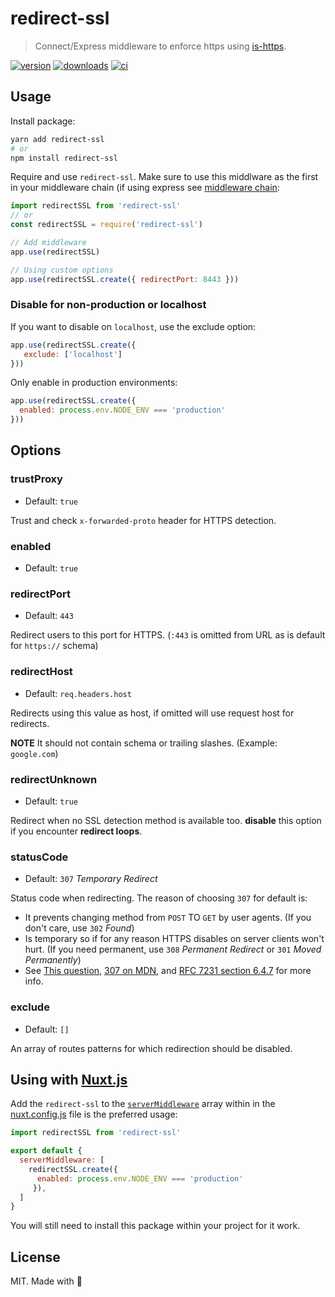 # redirect-ssl
> Connect/Express middleware to enforce https using [is-https](https://www.npmjs.com/package/is-https).

[![version][npm-v-src]][npm-v-href]
[![downloads][npm-d-src]][npm-d-href]
[![ci][ci-src]][ci-href]

## Usage

Install package:

```bash
yarn add redirect-ssl
# or
npm install redirect-ssl
```

Require and use `redirect-ssl`. Make sure to use this middlware as the first in your middleware chain (if using express see [middleware chain](http://expressjs.com/en/guide/using-middleware.html):

```js
import redirectSSL from 'redirect-ssl'
// or
const redirectSSL = require('redirect-ssl')

// Add middleware
app.use(redirectSSL)

// Using custom options
app.use(redirectSSL.create({ redirectPort: 8443 }))
```

### Disable for non-production or localhost

If you want to disable on `localhost`, use the exclude option:

```js
app.use(redirectSSL.create({
   exclude: ['localhost']
}))
```

Only enable in production environments:

```js
app.use(redirectSSL.create({
  enabled: process.env.NODE_ENV === 'production'
}))
```

## Options

### trustProxy

- Default: `true`

Trust and check `x-forwarded-proto` header for HTTPS detection.

### enabled

- Default: `true`

### redirectPort

- Default: `443`

Redirect users to this port for HTTPS. (`:443` is omitted from URL as is default for `https://` schema)

### redirectHost

- Default: `req.headers.host`

Redirects using this value as host, if omitted will use request host for redirects.

**NOTE** It should not contain schema or trailing slashes. (Example: `google.com`)

### redirectUnknown

- Default: `true`

Redirect when no SSL detection method is available too. **disable** this option if you encounter **redirect loops**.

### statusCode

- Default: `307` *Temporary Redirect*

Status code when redirecting. The reason of choosing `307` for default is:
- It prevents changing method from `POST` TO `GET` by user agents. (If you don't care, use `302` *Found*)
- Is temporary so if for any reason HTTPS disables on server clients won't hurt. (If you need permanent, use `308` *Permanent Redirect* or `301` *Moved Permanently*)
- See [This question](https://stackoverflow.com/questions/42136829/whats-difference-between-http-301-and-308-status-codes), [307 on MDN](https://developer.mozilla.org/en-US/docs/Web/HTTP/Status/307), and [RFC 7231 section 6.4.7](https://tools.ietf.org/html/rfc7231#section-6.4.7) for more info.

### exclude

- Default: `[]`

An array of routes patterns for which redirection should be disabled.

## Using with [Nuxt.js](https://github.com/nuxt/nuxt.js)

Add the `redirect-ssl` to the [`serverMiddleware`](https://nuxtjs.org/api/configuration-servermiddleware#usage) array within in the [nuxt.config.js](https://nuxtjs.org/api/configuration-server) file is the preferred usage:

```js
import redirectSSL from 'redirect-ssl'

export default {
  serverMiddleware: [
    redirectSSL.create({
      enabled: process.env.NODE_ENV === 'production'
     }),
  ]
}
```

You will still need to install this package within your project for it work.

## License

MIT. Made with 💖

<!-- Refs -->
[npm-v-src]: https://img.shields.io/npm/v/redirect-ssl?style=flat-square
[npm-v-href]: https://npmjs.com/package/redirect-ssl

[npm-d-src]: https://img.shields.io/npm/dm/redirect-ssl?style=flat-square
[npm-d-href]: https://npmjs.com/package/redirect-ssl

[ci-src]: https://img.shields.io/github/workflow/status/nuxt-contrib/redirect-ssl/ci/master?style=flat-square
[ci-href]: https://github.com/nuxt-contrib/redirect-ssl/actions?query=workflow%3Aci
